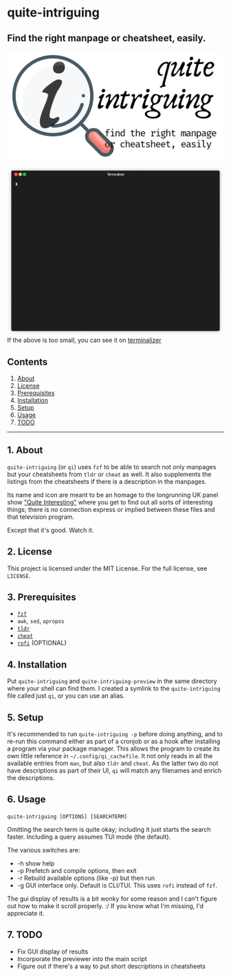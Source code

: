 # quite-intriguing

## Find the right manpage or cheatsheet, easily.

![qi logo](https://raw.githubusercontent.com/uriel1998/quite-intriguing/master/qi-open-graph.png "logo")

![qi in action](https://raw.githubusercontent.com/uriel1998/quite-intriguing/master/example.gif "qi in action")
If the above is too small, you can see it on [terminalizer](https://terminalizer.com/view/c42ab47a4215)  

## Contents
 1. [About](#1-about)
 2. [License](#2-license)
 3. [Prerequisites](#3-prerequisites)
 4. [Installation](#4-installation)
 5. [Setup](#5-setup)
 6. [Usage](#6-usage)
 7. [TODO](#12-todo)

***

## 1. About

`quite-intriguing` (or `qi`) uses `fzf` to be able to search not only manpages but
your cheatsheets from `tldr` or `cheat` as well.  It also supplements the listings 
from the cheatsheets if there is a description in the manpages.

Its name and icon are meant to be an homage to the longrunning UK panel show 
["Quite Interesting"](https://qi.com/shows/qi) where you get to find out all sorts of interesting things; 
there is no connection express or implied between these files and that television program.

Except that it's good. Watch it.

## 2. License

This project is licensed under the MIT License. For the full license, see `LICENSE`.

## 3. Prerequisites

* [`fzf`](https://github.com/junegunn/fzf)
* `awk`, `sed`, `apropos`
* [`tldr`](https://github.com/tldr-pages/tldr)
* [`cheat`](https://github.com/rstacruz/cheatsheets)
* [`rofi`](https://github.com/davatorium/rofi) (OPTIONAL)

## 4. Installation

Put `quite-intriguing` and `quite-intriguing-preview` in the same directory where 
your shell can find them.  I created a symlink to the `quite-intriguing` file called 
just `qi`, or you can use an alias.  

## 5. Setup

It's recommended to run `quite-intriguing -p` before doing anything, and to re-run 
this command either as part of a cronjob or as a hook after installing a program via 
your package manager.  This allows the program to create its own little reference 
in `~/.config/qi_cachefile`. It not only reads in all the available entries from 
`man`, but also `tldr` and `cheat`.  As the latter two do not have descriptions 
as part of their UI, `qi` will match any filenames and enrich the descriptions. 

## 6. Usage

`quite-intriguing [OPTIONS] [SEARCHTERM]`

Omitting the search term is quite okay; including it just starts the search faster. 
Including a query assumes TUI mode (the default).

The various switches are:
    
* -h show help 
* -p Prefetch and compile options, then exit
* -r Rebuild available options (like -p) but then run
* -g GUI interface only. Default is CLI/TUI. This uses `rofi` instead of `fzf`. 

The gui display of results is a bit wonky for some reason and I can't figure 
out how to make it scroll properly. :/ If you know what I'm missing, I'd 
appreciate it.

## 7. TODO

* Fix GUI display of results
* Incorporate the previewer into the main script
* Figure out if there's a way to put short descriptions in cheatsheets 
